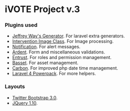 # iVOTE Project v.3

### Plugins used
- [Jeffrey Way's Generator](https://github.com/JeffreyWay/Laravel-4-Generators). For laravel extra generators.
- [Intervention Image Class](http://intervention.olivervogel.net/). For Image processing.
- [Notification](https://github.com/edvinaskrucas/notification). For alert messages.
- [Ardent](https://github.com/laravelbook/ardent). Form and miscellaneous validations.
- [Entrust](https://github.com/zizaco/entrust). For roles and permission management.
- [Basset](http://jasonlewis.me/code/basset/4.0). For asset management.
- [Carbon](https://github.com/briannesbitt/Carbon). For improved php date time management.
- [Laravel 4 Powerpack](https://github.com/laravelbook/laravel4-powerpack). For more helpers.

### Layouts
- [Twitter Bootstrap 3.0](http://getbootstrap.com/).
- [JQuery 1.10](http://jquery.com/).
